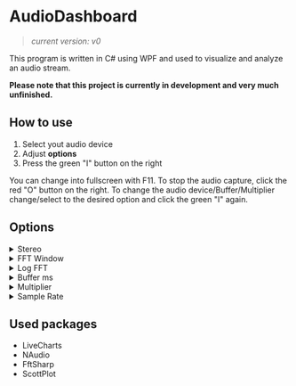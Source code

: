 # AudioDashboard
>*current version: v0*

This program is written in C# using WPF and used to visualize and analyze an audio stream.

**Please note that this project is currently in development and very much unfinished.**


## How to use
1. Select yout audio device
2. Adjust **options**
3. Press the green "I" button on the right

You can change into fullscreen with F11.
To stop the audio capture, click the red "O" button on the right.
To change the audio device/Buffer/Multiplier change/select to the desired option and click the green "I" again.

## Options
<details>
	<summary> Stereo </summary>
	Toggles the seperation of data into left and right channel.
	
	-> Allows the volume bars to change in relation to the corrosponding channel but at a higher performance impact
</details>
<details>
	<summary> FFT Window </summary>
	Toggles the use of a window (Hanning) when calculating the FFT-Spectrum.
</details>
<details>
	<summary> Log FFT </summary>
	Toggles the use of a logarithmic scaling of the FFT-Spectrum.
</details>
<details>
	<summary> Buffer ms </summary>
	Selects the buffer update intervall.
	
	-> Range 1ms - 200ms

	-> Smaller values = lower FFT resolution but higher refresh rate (might cause artifacts and stuttering if to low)
 	-> Higher values = higher FFT resolution but lower refresh rate
</details>
<details>
	<summary> Multiplier </summary>
	Selects the UI update rate depending on the buffer update intervall.
	(values below 1 are only used to make the fft graph on high buffer ms a bit more enjoyable and probably cause some loss of information)

	-> Range 0.?x - 10x


	-> 1x = every buffer refresh causes one UI update 
	-> 10x = every ten buffer refreshes cause one UI update
	-> 0,1x = every buffer refresh causes ten UI updates

	! ATTENTION !	-	floating point numbers use "," instead of "." as the decimal seperator

	-> Allows the reduction of stuttering by slowing down the UI update while leaving the data gathering rate and FFT resolution unchanged
</details>
<details>
	<summary> Sample Rate </summary>
	The combo box selects the sample rate used for audio processing.
	

	-> The "Add SR" button can be used to add custom sample rates.

	-> There is no security mechanisms in place yet so the program might crash on to high/low custom sample rates
</details>


## Used packages
- LiveCharts
- NAudio
- FftSharp
- ScottPlot
